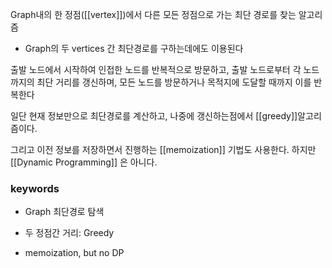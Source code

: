 

Graph내의 한 정점([[vertex]])에서 다른 모든 정점으로 가는 
최단 경로를 찾는 알고리즘

- Graph의 두 vertices 간 최단경로를 구하는데에도 이용된다

출발 노드에서 시작하여 인접한 노드를 반복적으로 방문하고, 
출발 노드로부터 각 노드까지의 최단 거리를 갱신하며, 모든 노드를 방문하거나 목적지에 도달할 때까지 이를 반복한다

일단 현재 정보만으로 최단경로를 계산하고, 나중에 갱신하는점에서 [[greedy]]알고리즘이다.

그리고 이전 정보를 저장하면서 진행하는 [[memoization]] 기법도 사용한다.
하지만 [[Dynamic Programming]] 은 아니다.


### keywords

- Graph 최단경로 탐색

- 두 정점간 거리: Greedy
- memoization, but no DP

